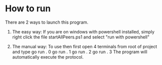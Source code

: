 # How to run

There are 2 ways to launch this program.

1. The easy way:
   If you are on windows with powershell installed, simply right click the file startAllPeers.ps1 and select "run with powershell"

2. The manual way:
   To use then first open 4 terminals from root of project and type
   go run . 0
   go run . 1
   go run . 2
   go run . 3
   The program will automatically execute the protocol.
